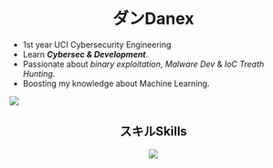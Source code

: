 <h1 align="center">ダンDanex</h1>

- 1st year UCI Cybersecurity Engineering
- Learn ***Cybersec & Development***.
- Passionate about *binary exploitation*, *Malware Dev* & *IoC Treath Hunting*.
- Boosting my knowledge about Machine Learning.

<a>
  <img align="center" src="https://github-readme-stats.vercel.app/api/top-langs/?username=D4nex&hide_progress=true&show_icons=true&theme=discord_old_blurple" />
</a>

<h2 align="center">スキルSkills</h2>

<p align="center">
  <a href="https://skillicons.dev">
    <img src="https://skillicons.dev/icons?i=python,c,go,rust,pytorch,sklearn,tensorflow,opencv&perline=4" />
  </a>
</p>
